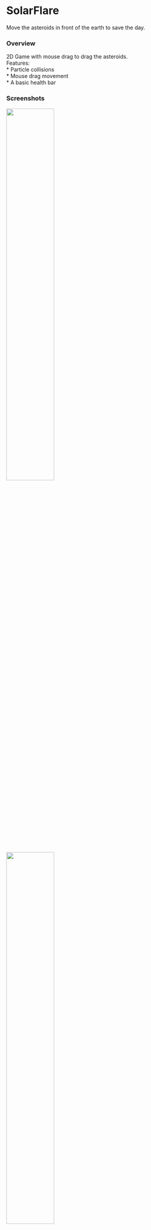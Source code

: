 # SolarFlare
Move the asteroids in front of the earth to save the day.
<h3>Overview</h3>
2D Game with mouse drag to drag the asteroids.
<br />
Features:
<br />* Particle collisions
<br />* Mouse drag movement
<br />* A basic health bar
<h3>Screenshots</h3>
<img src="https://user-images.githubusercontent.com/74514287/100783347-54b4ec00-3416-11eb-9c51-be0b41fab923.png" width="50%" height="50%"/>
<img src="https://user-images.githubusercontent.com/74514287/100783447-744c1480-3416-11eb-8083-9c54cdb82e1f.png" width="50%" height="50%"/>
